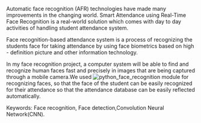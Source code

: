 
Automatic face recognition (AFR) technologies
have made many improvements in the changing world. Smart
Attendance using Real-Time Face Recognition is a real-world
solution which comes with day to day activities of handling
student attendance system. 

Face recognition-based attendance system is a process of recognizing 
the students face for taking attendance by using face biometrics based 
on high - definition picture and other information technology.

In my face recognition project, a computer system will be able to find and
recognize human faces fast and precisely in images that are being captured 
through a mobile camera.We used ![python_face_recognition](https://pypi.org/project/face-recognition/) module for recognizing faces,
so that the face of the student can be easily recognized for their 
attendance so that the attendance database can be easily reflected automatically.

Keywords: Face recognition, Face detection,Convolution Neural Network(CNN).
